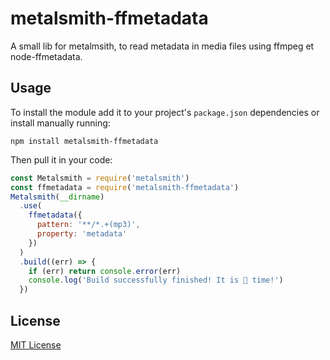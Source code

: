 # metalsmith-ffmetadata

A small lib for metalmsith, to read metadata in media files using ffmpeg et node-ffmetadata.

## Usage

To install the module add it to your project's ``package.json`` dependencies or install manually running:
```
npm install metalsmith-ffmetadata
```

Then pull it in your code:
```javascript
const Metalsmith = require('metalsmith')
const ffmetadata = require('metalsmith-ffmetadata')
Metalsmith(__dirname)
  .use(
    ffmetadata({
      pattern: '**/*.+(mp3)',
      property: 'metadata'
    })
  )
  .build((err) => {
    if (err) return console.error(err)
    console.log('Build successfully finished! It is 🥙 time!')
  })
```
## License
[MIT License](http://en.wikipedia.org/wiki/MIT_License)
